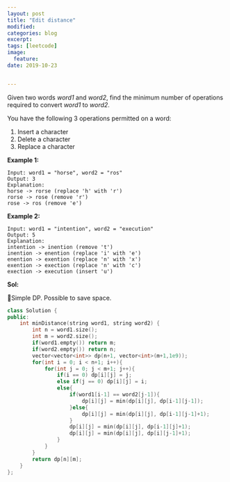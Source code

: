 ```yaml
---
layout: post
title: "Edit distance"
modified:
categories: blog
excerpt:
tags: [leetcode]
image:
  feature:
date: 2019-10-23


---
```


Given two words *word1* and *word2*, find the minimum number of operations required to convert *word1* to *word2*.

You have the following 3 operations permitted on a word:

1. Insert a character
2. Delete a character
3. Replace a character

**Example 1:**

```
Input: word1 = "horse", word2 = "ros"
Output: 3
Explanation: 
horse -> rorse (replace 'h' with 'r')
rorse -> rose (remove 'r')
rose -> ros (remove 'e')
```

**Example 2:**

```
Input: word1 = "intention", word2 = "execution"
Output: 5
Explanation: 
intention -> inention (remove 't')
inention -> enention (replace 'i' with 'e')
enention -> exention (replace 'n' with 'x')
exention -> exection (replace 'n' with 'c')
exection -> execution (insert 'u')
```



**Sol:**

Simple DP. Possible to save space.

```c++
class Solution {
public:
    int minDistance(string word1, string word2) {
        int n = word1.size();
        int m = word2.size();
        if(word1.empty()) return m;
        if(word2.empty()) return n;
        vector<vector<int>> dp(n+1, vector<int>(m+1,1e9));
        for(int i = 0; i < n+1; i++){
            for(int j = 0; j < m+1; j++){
                if(i == 0) dp[i][j] = j;
                else if(j == 0) dp[i][j] = i;
                else{
                    if(word1[i-1] == word2[j-1]){
                        dp[i][j] = min(dp[i][j], dp[i-1][j-1]);
                    }else{
                        dp[i][j] = min(dp[i][j], dp[i-1][j-1]+1);
                    }
                    dp[i][j] = min(dp[i][j], dp[i-1][j]+1);
                    dp[i][j] = min(dp[i][j], dp[i][j-1]+1);
                }
            }
        }
        return dp[n][m];
    }
};
```

